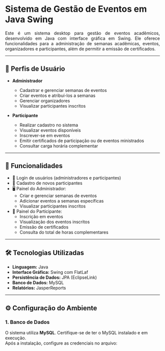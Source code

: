 # Sistema de Gestão de Eventos em Java Swing

<p align="justify">
Este é um sistema desktop para gestão de eventos acadêmicos, desenvolvido em Java com interface gráfica em Swing. 
Ele oferece funcionalidades para a administração de semanas acadêmicas, eventos, organizadores e participantes, 
além de permitir a emissão de certificados.
</p>

---

## 👥 Perfis de Usuário

- **Administrador**
  - Cadastrar e gerenciar semanas de eventos
  - Criar eventos e atribuí-los a semanas
  - Gerenciar organizadores
  - Visualizar participantes inscritos

- **Participante**
  - Realizar cadastro no sistema
  - Visualizar eventos disponíveis
  - Inscrever-se em eventos
  - Emitir certificados de participação ou de eventos ministrados
  - Consultar carga horária complementar

---

## 🚀 Funcionalidades

- 🔐 Login de usuários (administradores e participantes)
- 📝 Cadastro de novos participantes
- 🖥️ Painel do Administrador:
  - Criar e gerenciar semanas de eventos
  - Adicionar eventos a semanas específicas
  - Visualizar participantes inscritos
- 👤 Painel do Participante:
  - Inscrição em eventos
  - Visualização dos eventos inscritos
  - Emissão de certificados
  - Consulta do total de horas complementares

---

## 🛠️ Tecnologias Utilizadas

- **Linguagem:** Java  
- **Interface Gráfica:** Swing com FlatLaf  
- **Persistência de Dados:** JPA (EclipseLink)  
- **Banco de Dados:** MySQL  
- **Relatórios:** JasperReports  

---

## ⚙️ Configuração do Ambiente

### 1. Banco de Dados

O sistema utiliza **MySQL**. Certifique-se de ter o MySQL instalado e em execução.  
Após a instalação, configure as credenciais no arquivo:

